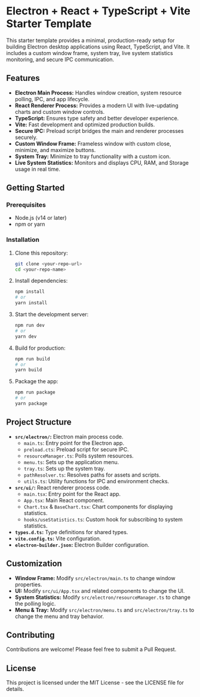 # Electron + React + TypeScript + Vite Starter Template

This starter template provides a minimal, production-ready setup for building Electron desktop applications using React, TypeScript, and Vite. It includes a custom window frame, system tray, live system statistics monitoring, and secure IPC communication.

## Features

- **Electron Main Process:** Handles window creation, system resource polling, IPC, and app lifecycle.
- **React Renderer Process:** Provides a modern UI with live-updating charts and custom window controls.
- **TypeScript:** Ensures type safety and better developer experience.
- **Vite:** Fast development and optimized production builds.
- **Secure IPC:** Preload script bridges the main and renderer processes securely.
- **Custom Window Frame:** Frameless window with custom close, minimize, and maximize buttons.
- **System Tray:** Minimize to tray functionality with a custom icon.
- **Live System Statistics:** Monitors and displays CPU, RAM, and Storage usage in real time.

## Getting Started

### Prerequisites

- Node.js (v14 or later)
- npm or yarn

### Installation

1. Clone this repository:

   ```bash
   git clone <your-repo-url>
   cd <your-repo-name>
   ```

2. Install dependencies:

   ```bash
   npm install
   # or
   yarn install
   ```

3. Start the development server:

   ```bash
   npm run dev
   # or
   yarn dev
   ```

4. Build for production:

   ```bash
   npm run build
   # or
   yarn build
   ```

5. Package the app:
   ```bash
   npm run package
   # or
   yarn package
   ```

## Project Structure

- **`src/electron/`:** Electron main process code.
  - `main.ts`: Entry point for the Electron app.
  - `preload.cts`: Preload script for secure IPC.
  - `resourceManager.ts`: Polls system resources.
  - `menu.ts`: Sets up the application menu.
  - `tray.ts`: Sets up the system tray.
  - `pathResolver.ts`: Resolves paths for assets and scripts.
  - `utils.ts`: Utility functions for IPC and environment checks.
- **`src/ui/`:** React renderer process code.
  - `main.tsx`: Entry point for the React app.
  - `App.tsx`: Main React component.
  - `Chart.tsx` & `BaseChart.tsx`: Chart components for displaying statistics.
  - `hooks/useStatistics.ts`: Custom hook for subscribing to system statistics.
- **`types.d.ts`:** Type definitions for shared types.
- **`vite.config.ts`:** Vite configuration.
- **`electron-builder.json`:** Electron Builder configuration.

## Customization

- **Window Frame:** Modify `src/electron/main.ts` to change window properties.
- **UI:** Modify `src/ui/App.tsx` and related components to change the UI.
- **System Statistics:** Modify `src/electron/resourceManager.ts` to change the polling logic.
- **Menu & Tray:** Modify `src/electron/menu.ts` and `src/electron/tray.ts` to change the menu and tray behavior.

## Contributing

Contributions are welcome! Please feel free to submit a Pull Request.

## License

This project is licensed under the MIT License - see the LICENSE file for details.
